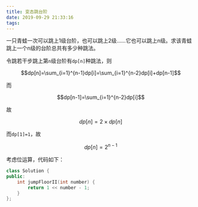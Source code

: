 ```yaml
---
title: 变态跳台阶
date: 2019-09-29 21:33:16
tags:
---
```


一只青蛙一次可以跳上1级台阶，也可以跳上2级……它也可以跳上n级。求该青蛙跳上一个n级的台阶总共有多少种跳法。

令跳若干步跳上第`n`级台阶有`dp[n]`种跳法，则

$$dp[n]=\sum_{i=1}^{n-1}dp[i]=\sum_{i=1}^{n-2}dp[i]+dp[n-1]$$

而

$$dp[n-1]=\sum_{i=1}^{n-2}dp[i]$$

故

$$dp[n]=2\times dp[n]$$

而`dp[1]=1`，故

$$dp[n]=2^{n-1}$$

考虑位运算，代码如下：

``` cpp
class Solution {
public:
    int jumpFloorII(int number) {
        return 1 << number - 1;
    }
};
```
